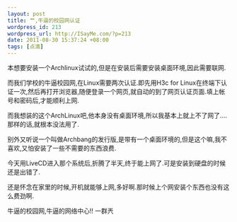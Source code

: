 ```yaml
--- 
layout: post
title: 艹,牛逼的校园网认证
wordpress_id: 213
wordpress_url: http://ISayMe.com/?p=213
date: 2011-08-30 15:37:24 +08:00
tags: [点滴]
---
```

本想要安装一个Archlinux试试的,但是在安装后需要安装桌面环境,因此需要联网.

而我们学校的牛逼校园网,在Linux需要两次认证.即先用H3c for Linux在终端下认证一次,然后再打开浏览器,随便登录一个网页,就自动的到了网页认证页面.填上帐号和密码后,才能顺利上网.

而我想装的这个ArchLinux吧,他本身没有桌面环境,所以我基本上就上不了网了....那样的话,就根本没法用了.

别外又听说一个叫做Archbang的发行版,是带有一个桌面环境的,但是这个嘛,我不喜欢,又怕安装了一些不需要的东西浪费.

今天用LiveCD进入那个系统后,折腾了半天,终于能上网了.可是安装到硬盘的时候还是出错了.

还是怀念在家里的时候,开机就能够上网,多好啊.那时候上个网安装个东西也没有这么费劲啊.

牛逼的校园网,牛逼的网络中心!! 一群兲
